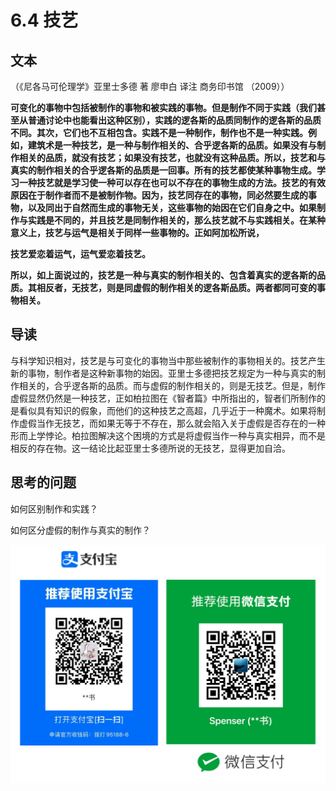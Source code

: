 # 6.4 技艺

## 文本

（《尼各马可伦理学》亚里士多德 著 廖申白 译注 商务印书馆 （2009））

**可变化的事物中包括被制作的事物和被实践的事物。但是制作不同于实践（我们甚至从普通讨论中也能看出这种区别），实践的逻各斯的品质同制作的逻各斯的品质不同。其次，它们也不互相包含。实践不是一种制作，制作也不是一种实践。例如，建筑术是一种技艺，是一种与制作相关的、合乎逻各斯的品质。如果没有与制作相关的品质，就没有技艺；如果没有技艺，也就没有这种品质。所以，技艺和与真实的制作相关的合乎逻各斯的品质是一回事。所有的技艺都使某种事物生成。学习一种技艺就是学习使一种可以存在也可以不存在的事物生成的方法。技艺的有效原因在于制作者而不是被制作物。因为，技艺同存在的事物，同必然要生成的事物，以及同出于自然而生成的事物无关，这些事物的始因在它们自身之中。如果制作与实践是不同的，并且技艺是同制作相关的，那么技艺就不与实践相关。在某种意义上，技艺与运气是相关于同样一些事物的。正如阿加松所说，**

**技艺爱恋着运气，运气爱恋着技艺。**

**所以，如上面说过的，技艺是一种与真实的制作相关的、包含着真实的逻各斯的品质。其相反者，无技艺，则是同虚假的制作相关的逻各斯品质。两者都同可变的事物相关。**

## 导读

与科学知识相对，技艺是与可变化的事物当中那些被制作的事物相关的。技艺产生新的事物，制作者是这种新事物的始因。亚里士多德把技艺规定为一种与真实的制作相关的，合乎逻各斯的品质。而与虚假的制作相关的，则是无技艺。但是，制作虚假显然仍然是一种技艺，正如柏拉图在《智者篇》中所指出的，智者们所制作的是看似具有知识的假象，而他们的这种技艺之高超，几乎近于一种魔术。如果将制作虚假当作无技艺，而如果无等于不存在，那么就会陷入关于虚假是否存在的一种形而上学悖论。柏拉图解决这个困境的方式是将虚假当作一种与真实相异，而不是相反的存在物。这一结论比起亚里士多德所说的无技艺，显得更加自洽。

## 思考的问题

如何区别制作和实践？

如何区分虚假的制作与真实的制作？

![](../.gitbook/assets/qr.png)

